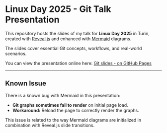 # Linux Day 2025 - Git Talk Presentation

This repository hosts the slides of my talk for **Linux Day 2025** in Turin, created with [Reveal.js](https://revealjs.com/) and enhanced with [Mermaid](https://mermaid.js.org/) diagrams.

The slides cover essential Git concepts, workflows, and real-world scenarios.

You can view the presentation online here: [Git slides - on GitHub Pages](https://gioisco.github.io/linux-day-2025-git-talk/git-come-non-l'avete-mai-visto-cdn.html)  

---

## Known Issue

There is a known bug with Mermaid in this presentation:

- **Git graphs sometimes fail to render** on initial page load.
- **Workaround:** Reload the page to correctly render the graphs.

This issue is related to the way Mermaid diagrams are initialized in combination with Reveal.js slide transitions.

